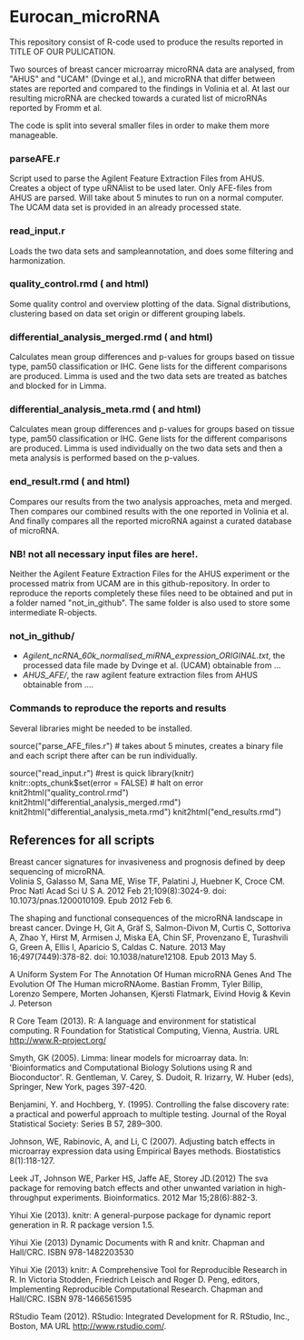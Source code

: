 Eurocan_microRNA
================

This repository consist of R-code used to produce the results reported in TITLE OF OUR PULICATION. 


Two sources of breast cancer microarray microRNA data are analysed, from "AHUS" and "UCAM" (Dvinge et al.), and microRNA that differ between states are reported and compared to the findings in Volinia et al. At last our resulting microRNA are checked towards a curated list of microRNAs reported by Fromm et al.

The code is split into several smaller files in order to make them more manageable.



### parseAFE.r
Script used to parse the Agilent Feature Extraction Files from AHUS. Creates a object of type uRNAlist to be used later. Only AFE-files from AHUS are parsed. Will take about 5 minutes to run on a normal computer. The UCAM data set is provided in an already processed state.

### read_input.r
Loads the two data sets and sampleannotation, and does some filtering and harmonization. 

### quality_control.rmd ( and html)
Some quality control and overview plotting of the data. Signal distributions, clustering based on data set origin or different grouping labels.

### differential_analysis_merged.rmd ( and html)
Calculates mean group differences and p-values for groups based on tissue type, pam50 classification or IHC. Gene lists for the different comparisons are produced. Limma is used and the two data sets are treated as batches and blocked for in Limma.

### differential_analysis_meta.rmd ( and html)
Calculates mean group differences and p-values for groups based on tissue type, pam50 classification or IHC. Gene lists for the different comparisons are produced. Limma is used individually on the two data sets and then a meta analysis is performed based on the p-values.


### end_result.rmd ( and html)
Compares our results from the two analysis approaches, meta and merged. Then compares our combined results with the one reported in Volinia et al. And finally compares all the reported microRNA against a curated database of microRNA.
 

### NB! not all necessary input files are here!.
Neither the Agilent Feature Extraction Files for the AHUS experiment or the processed matrix from UCAM are in this github-repository. In order to reproduce the reports completely these files need to be obtained and put in a folder named "not_in_github". The same folder is also used to store some intermediate R-objects.
 
### not_in_github/
- *Agilent_ncRNA_60k_normalised_miRNA_expression_ORIGINAL.txt*, the processed data file made by Dvinge et al. (UCAM) obtainable from ...
- *AHUS_AFE/*, the raw agilent feature extraction files from AHUS obtainable from ....
 
### Commands to reproduce the reports and results
Several libraries might be needed to be installed. 

source("parse_AFE_files.r") # takes about 5 minutes, creates a binary file and each script there after can be run individually.

source("read_input.r") #rest is quick
library(knitr)
knitr::opts_chunk$set(error = FALSE) # halt on error
knit2html("quality_control.rmd")
knit2html("differential_analysis_merged.rmd")
knit2html("differential_analysis_meta.rmd")
knit2html("end_results.rmd")


## References for all scripts

Breast cancer signatures for invasiveness and prognosis defined by deep sequencing of microRNA.  
Volinia S, Galasso M, Sana ME, Wise TF, Palatini J, Huebner K, Croce CM.  
Proc Natl Acad Sci U S A. 2012 Feb 21;109(8):3024-9. doi: 10.1073/pnas.1200010109. Epub 2012 Feb 6.

The shaping and functional consequences of the microRNA landscape in breast cancer.
Dvinge H, Git A, Gräf S, Salmon-Divon M, Curtis C, Sottoriva A, Zhao Y, Hirst M, Armisen J, Miska EA, Chin SF, Provenzano E, Turashvili G, Green A, Ellis I, Aparicio S, Caldas C.
Nature. 2013 May 16;497(7449):378-82. doi: 10.1038/nature12108. Epub 2013 May 5.

A Uniform System For The Annotation Of Human microRNA Genes And The Evolution Of The Human microRNAome. Bastian Fromm, Tyler Billip, Lorenzo Sempere, Morten Johansen, Kjersti Flatmark, Eivind Hovig & Kevin J. Peterson

  
  R Core Team (2013). R: A language and environment for statistical computing. R Foundation for Statistical Computing,
  Vienna, Austria. URL http://www.R-project.org/
  
  Smyth, GK (2005). Limma: linear models for microarray data. In: 'Bioinformatics and Computational Biology Solutions
  using R and Bioconductor'. R. Gentleman, V. Carey, S. Dudoit, R. Irizarry, W. Huber (eds), Springer, New York, pages
  397-420.
  
  Benjamini, Y. and Hochberg, Y. (1995). Controlling the false discovery rate: a practical and
powerful approach to multiple testing. Journal of the Royal Statistical Society: Series B 57,
289–300.

Johnson, WE, Rabinovic, A, and Li, C (2007). Adjusting batch effects in microarray expression data using Empirical Bayes methods. Biostatistics 8(1):118-127.

Leek JT, Johnson WE, Parker HS, Jaffe AE, Storey JD.(2012) The sva package for removing batch effects and other unwanted variation in high-throughput experiments. Bioinformatics. 2012 Mar 15;28(6):882-3.

  Yihui Xie (2013). knitr: A general-purpose package for dynamic report generation in R. R package version 1.5.

  Yihui Xie (2013) Dynamic Documents with R and knitr. Chapman and Hall/CRC. ISBN 978-1482203530

  Yihui Xie (2013) knitr: A Comprehensive Tool for Reproducible Research in R. In Victoria Stodden, Friedrich Leisch and
  Roger D. Peng, editors, Implementing Reproducible Computational Research. Chapman and Hall/CRC. ISBN 978-1466561595
  
  RStudio Team (2012). RStudio: Integrated Development for R. RStudio, Inc., Boston, MA URL http://www.rstudio.com/.




